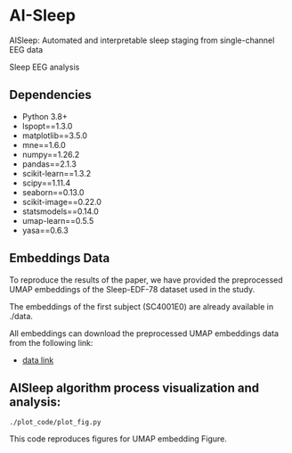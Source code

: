 # AI-Sleep

AISleep: Automated and interpretable sleep staging from single-channel EEG data

Sleep EEG analysis

## Dependencies
 * Python 3.8+
 * lspopt==1.3.0 
 * matplotlib==3.5.0 
 * mne==1.6.0 
 * numpy==1.26.2 
 * pandas==2.1.3 
 * scikit-learn==1.3.2 
 * scipy==1.11.4
 * seaborn==0.13.0
 * scikit-image==0.22.0
 * statsmodels==0.14.0
 * umap-learn==0.5.5
 * yasa==0.6.3

## Embeddings Data
To reproduce the results of the paper,
we have provided the preprocessed UMAP embeddings of the Sleep-EDF-78 dataset used in the study.

The embeddings of the first subject (SC4001E0) are already available in ./data.

All embeddings can download the preprocessed UMAP embeddings data from the following link:

* [data link](https://zenodo.org/records/10217280)


## AISleep algorithm process visualization and analysis:

    ./plot_code/plot_fig.py
   
   This code reproduces figures for UMAP embedding Figure.

